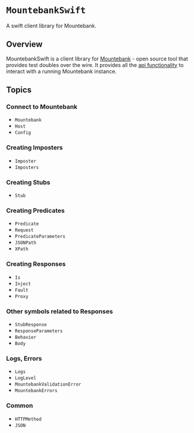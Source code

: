 # ``MountebankSwift``

A swift client library for Mountebank.

## Overview

MountebankSwift is a client library for [Mountebank](https://www.mbtest.org/) - open source tool that
provides test doubles over the wire. It provides all the [api functionality](https://www.mbtest.org/docs/api/overview)
to interact with a running Mountebank instance.

## Topics

### Connect to Mountebank
- ``Mountebank``
- ``Host``
- ``Config``

### Creating Imposters
- ``Imposter``
- ``Imposters``

### Creating Stubs
- ``Stub``

### Creating Predicates
- ``Predicate``
- ``Request``
- ``PredicateParameters``
- ``JSONPath``
- ``XPath``

### Creating Responses
- ``Is``
- ``Inject``
- ``Fault``
- ``Proxy``

### Other symbols related to Responses
- ``StubResponse``
- ``ResponseParameters``
- ``Behavior``
- ``Body``

### Logs, Errors
- ``Logs``
- ``LogLevel``
- ``MountebankValidationError``
- ``MountebankErrors``

### Common
- ``HTTPMethod``
- ``JSON``

